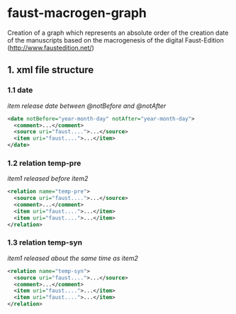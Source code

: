 # faust-macrogen-graph
Creation of a graph which represents an absolute order of the creation date of the manuscripts based on the macrogenesis of the digital Faust-Edition (http://www.faustedition.net/)

## 1. xml file structure
### 1.1 date
<i>item release date between @notBefore and @notAfter</i>
```xml
<date notBefore="year-month-day" notAfter="year-month-day">
  <comment>...</comment>
  <source uri="faust....">...</source>
  <item uri="faust....">...</item>
</date>
```
### 1.2 relation temp-pre
<i>item1 released before item2</i>
```xml
<relation name="temp-pre">
  <source uri="faust....">...</source>
  <comment>...</comment>
  <item uri="faust....">...</item>
  <item uri="faust....">...</item>
</relation>
```

### 1.3 relation temp-syn
<i>item1 released about the same time as item2</i>
```xml
<relation name="temp-syn">
  <source uri="faust....">...</source>
  <comment>...</comment>
  <item uri="faust....">...</item>
  <item uri="faust....">...</item>
</relation>
```
